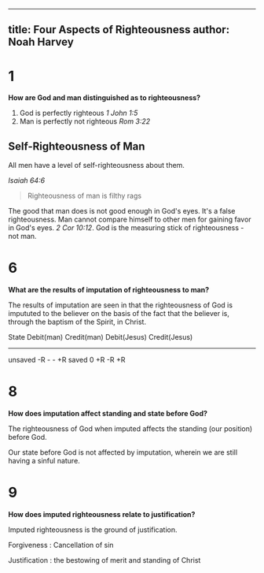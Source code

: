 ---
title: Four Aspects of Righteousness
author: Noah Harvey
----

# 1
__How are God and man distinguished as to righteousness?__

1. God is perfectly righteous _1 John 1:5_ 
2. Man is perfectly not righteous _Rom 3:22_

## Self-Righteousness of Man

All men have a level of self-righteousness about them. 

_Isaiah 64:6_ 

> Righteousness of man is filthy rags

The good that man does is not good enough in God's eyes. It's a false
righteousness. Man cannot compare himself to other men for gaining favor in
God's eyes. _2 Cor 10:12_. God is the measuring stick of righteousness - not
man.

# 6
__What are the results of imputation of righteousness to man?__

The results of imputation are seen in that the righteousness of God is impututed
to the believer on the basis of the fact that the believer is, through the
baptism of the Spirit, in Christ.

State     Debit(man)     Credit(man)      Debit(Jesus)    Credit(Jesus)
------   ------------   ---------------   --------------  ----------------
unsaved   -R                 -                  -              +R
saved      0                 +R                 -R             +R

# 8
__How does imputation affect standing and state before God?__

The righteousness of God when imputed affects the standing (our position) before
God. 

Our state before God is not affected by imputation, wherein we are still having
a sinful nature.


# 9
__How does imputed righteousness relate to justification?__

Imputed righteousness is the ground of justification.

Forgiveness
: Cancellation of sin

Justification
: the bestowing of merit and standing of Christ
